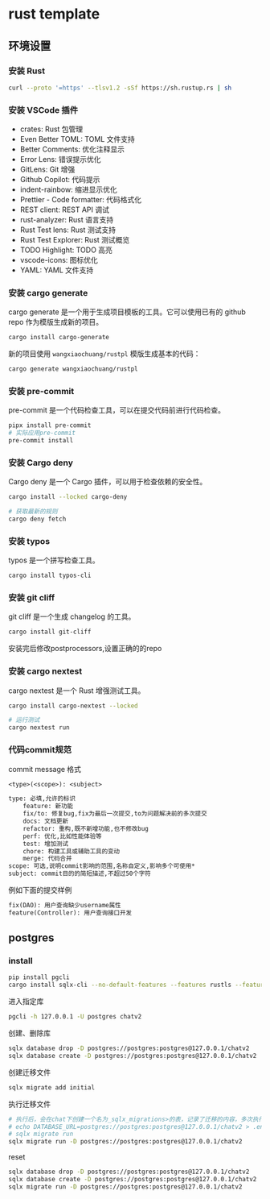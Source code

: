 # rust template

## 环境设置

### 安装 Rust

```bash
curl --proto '=https' --tlsv1.2 -sSf https://sh.rustup.rs | sh
```

### 安装 VSCode 插件

- crates: Rust 包管理
- Even Better TOML: TOML 文件支持
- Better Comments: 优化注释显示
- Error Lens: 错误提示优化
- GitLens: Git 增强
- Github Copilot: 代码提示
- indent-rainbow: 缩进显示优化
- Prettier - Code formatter: 代码格式化
- REST client: REST API 调试
- rust-analyzer: Rust 语言支持
- Rust Test lens: Rust 测试支持
- Rust Test Explorer: Rust 测试概览
- TODO Highlight: TODO 高亮
- vscode-icons: 图标优化
- YAML: YAML 文件支持

### 安装 cargo generate

cargo generate 是一个用于生成项目模板的工具。它可以使用已有的 github repo 作为模版生成新的项目。

```bash
cargo install cargo-generate
```

新的项目使用 `wangxiaochuang/rustpl` 模版生成基本的代码：

```bash
cargo generate wangxiaochuang/rustpl
```

### 安装 pre-commit

pre-commit 是一个代码检查工具，可以在提交代码前进行代码检查。

```bash
pipx install pre-commit
# 实际应用pre-commit
pre-commit install
```

### 安装 Cargo deny

Cargo deny 是一个 Cargo 插件，可以用于检查依赖的安全性。

```bash
cargo install --locked cargo-deny

# 获取最新的规则
cargo deny fetch
```

### 安装 typos

typos 是一个拼写检查工具。

```bash
cargo install typos-cli
```

### 安装 git cliff

git cliff 是一个生成 changelog 的工具。

```bash
cargo install git-cliff
```

安装完后修改postprocessors,设置正确的的repo

### 安装 cargo nextest

cargo nextest 是一个 Rust 增强测试工具。

```bash
cargo install cargo-nextest --locked

# 运行测试
cargo nextest run
```

### 代码commit规范

commit message 格式
```txt
<type>(<scope>): <subject>

type: 必填,允许的标识
    feature: 新功能
    fix/to: 修复bug,fix为最后一次提交,to为问题解决前的多次提交
    docs: 文档更新
    refactor: 重构,既不新增功能,也不修改bug
    perf: 优化,比如性能体验等
    test: 增加测试
    chore: 构建工具或辅助工具的变动
    merge: 代码合并
scope: 可选,说明commit影响的范围,名称自定义,影响多个可使用*
subject: commit目的的简短描述,不超过50个字符
```

例如下面的提交样例

```txt
fix(DAO): 用户查询缺少username属性
feature(Controller): 用户查询接口开发
```

## postgres

### install

```sh
pip install pgcli
cargo install sqlx-cli --no-default-features --features rustls --features postgres
```

进入指定库

```sh
pgcli -h 127.0.0.1 -U postgres chatv2
```

创建、删除库

```sh
sqlx database drop -D postgres://postgres:postgres@127.0.0.1/chatv2
sqlx database create -D postgres://postgres:postgres@127.0.0.1/chatv2
```

创建迁移文件

```sh
sqlx migrate add initial

```

执行迁移文件

```sh
# 执行后，会在chat下创建一个名为_sqlx_migrations>的表，记录了迁移的内容，多次执行不会有变化，如果>文件改变会报错
# echo DATABASE_URL=postgres://postgres:postgres@127.0.0.1/chatv2 > .env
# sqlx migrate run
sqlx migrate run -D postgres://postgres:postgres@127.0.0.1/chatv2
```

reset

```sh
sqlx database drop -D postgres://postgres:postgres@127.0.0.1/chatv2
sqlx database create -D postgres://postgres:postgres@127.0.0.1/chatv2
sqlx migrate run -D postgres://postgres:postgres@127.0.0.1/chatv2
```
